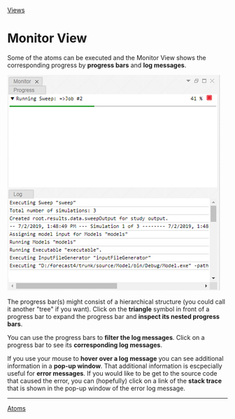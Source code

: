 [Views](../views.md)

#	Monitor View

Some of the atoms can be executed and the Monitor View shows the corresponding progress by **progress bars** and **log messages**. 

<img src="../images/monitor_view.png">

The progress bar(s) might consist of a hierarchical structure (you could call it another "tree" if you want). Click on the **triangle** symbol in front of a progress bar to expand the progress bar and **inspect its nested progress bars**. 

You can use the progress bars to **filter the log messages**. Click on a progress bar to see its **corresponding log messages**.

If you use your mouse to **hover over a log message** you can see additional information in a **pop-up window**. That additional information is escpecially useful for **error messages**. If you would like to be get to the source code that caused the error, you can (hopefully) click on a link of the **stack trace** that is shown in the pop-up window of the error log message.  


----
[Atoms](../atoms.md)
